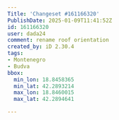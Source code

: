 ```yaml
---
Title: 'Changeset #161166320'
PublishDate: 2025-01-09T11:41:52Z
id: 161166320
user: dada24
comment: rename roof orientation
created_by: iD 2.30.4
tags:
- Montenegro
- Budva
bbox:
  min_lon: 18.8458365
  min_lat: 42.2893214
  max_lon: 18.8460015
  max_lat: 42.2894641

---
```

